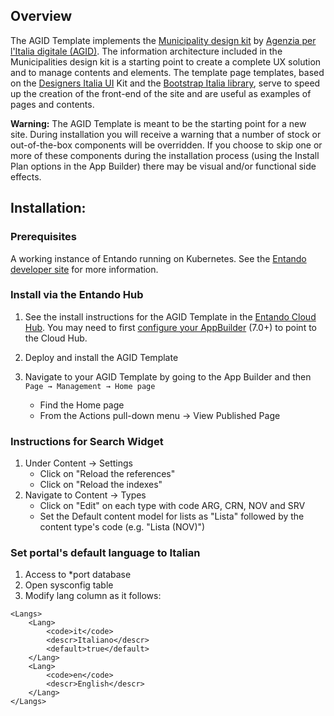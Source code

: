 ## Overview

The AGID Template implements the [Municipality design kit](https://italia.github.io/design-comuni-prototipi/esempi/bootstrap-italia/template-homepage.html) by [Agenzia per l'Italia digitale (AGID)](https://www.agid.gov.it/it/design-servizi/linee-guida-design-servizi-digitali-pa).
The information architecture included in the Municipalities design kit is a starting point to create a complete UX solution and to manage contents and elements.
The template page templates, based on the [Designers Italia UI](https://designers.italia.it/modello/comuni/) Kit and the [Bootstrap Italia library](https://italia.github.io/bootstrap-italia/), serve to speed up the creation of the front-end of the site and are useful as examples of pages and contents.

**Warning:** The AGID Template is meant to be the starting point for a new site. During installation you will receive a warning that a number of stock or out-of-the-box components will be overridden. If you choose to skip one or more of these components during the installation process (using the Install Plan options in the App Builder) there may be visual and/or functional side effects.

## Installation:

### Prerequisites

A working instance of Entando running on Kubernetes. See the [Entando developer site](https://developer.entando.com) for more information.

### Install via the Entando Hub

1. See the install instructions for the AGID Template in the [Entando Cloud Hub](https://hub.entando.com). You may need to first [configure your AppBuilder](https://developer.entando.com/v7.0/tutorials/solution/entando-hub.html#configuration) (7.0+) to point to the Cloud Hub.
2. Deploy and install the AGID Template

3. Navigate to your AGID Template by going to the App Builder and then `Page → Management → Home page`
   - Find the Home page
   - From the Actions pull-down menu → View Published Page

### Instructions for Search Widget

1. Under Content -> Settings
   - Click on "Reload the references"
   - Click on "Reload the indexes"
2. Navigate to Content -> Types
   - Click on "Edit" on each type with code ARG, CRN, NOV and SRV
   - Set the Default content model for lists as "Lista" followed by the content type's code (e.g. "Lista (NOV)")

### Set portal's default language to Italian

1. Access to \*port database
2. Open sysconfig table
3. Modify lang column as it follows:

```<?xml version="1.0" encoding="UTF-8"?>
<Langs>
	<Lang>
		<code>it</code>
		<descr>Italiano</descr>
		<default>true</default>
	</Lang>
	<Lang>
		<code>en</code>
		<descr>English</descr>
	</Lang>
</Langs>
```
